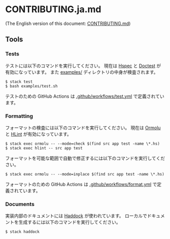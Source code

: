 # CONTRIBUTING.ja.md

(The English version of this document: [CONTRIBUTING.md](https://github.com/kmyk/Jikka/blob/master/CONTRIBUTING.md))

## Tools

### Tests

テストには以下のコマンドを実行してください。
現在は [Hspec](https://hspec.github.io/) と [Doctest](https://hackage.haskell.org/package/doctest) が有効になっています。
また [examples/](https://github.com/kmyk/Jikka/tree/master/examples) ディレクトリの中身が検査されます。

``` console
$ stack test
$ bash examples/test.sh
```

テストのための GitHub Actions は [.github/workflows/test.yml](https://github.com/kmyk/Jikka/blob/master/.github/workflows/test.yml) で定義されています。

### Formatting

フォーマットの検査には以下のコマンドを実行してください。
現在は [Ormolu](https://github.com/tweag/ormolu) と [HLint](https://github.com/ndmitchell/hlint) が有効になっています。

``` console
$ stack exec ormolu -- --mode=check $(find src app test -name \*.hs)
$ stack exec hlint -- src app test
```

フォーマットを可能な範囲で自動で修正するには以下のコマンドを実行してください。

``` console
$ stack exec ormolu -- --mode=inplace $(find src app test -name \*.hs)
```

フォーマットのための GitHub Actions は [.github/workflows/format.yml](https://github.com/kmyk/Jikka/blob/master/.github/workflows/format.yml) で定義されています。

### Documents

実装内部のドキュメントには [Haddock](https://www.haskell.org/haddock/) が使われています。
ローカルでドキュメントを生成するには以下のコマンドを実行してください。

``` console
$ stack haddock
```

